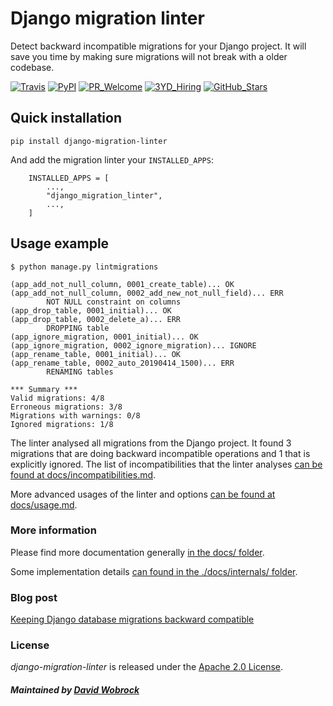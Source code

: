 # Django migration linter

Detect backward incompatible migrations for your Django project.
It will save you time by making sure migrations will not break with a older codebase.

[![Travis](https://travis-ci.org/3YOURMIND/django-migration-linter.svg?branch=master)](https://travis-ci.org/3YOURMIND/django-migration-linter)
[![PyPI](https://img.shields.io/pypi/v/django-migration-linter.svg)](https://pypi.python.org/pypi/django-migration-linter/)
[![PR_Welcome](https://img.shields.io/badge/PR-welcome-green.svg)](https://github.com/3YOURMIND/django-migration-linter/pulls)
[![3YD_Hiring](https://img.shields.io/badge/3YOURMIND-Hiring-brightgreen.svg)](https://www.3yourmind.com/career)
[![GitHub_Stars](https://img.shields.io/github/stars/3YOURMIND/django-migration-linter.svg?style=social&label=Stars)](https://github.com/3YOURMIND/django-migration-linter/stargazers)

## Quick installation

```
pip install django-migration-linter
```

And add the migration linter your ``INSTALLED_APPS``:
```
    INSTALLED_APPS = [
        ...,
        "django_migration_linter",
        ...,
    ]
```

## Usage example

```
$ python manage.py lintmigrations

(app_add_not_null_column, 0001_create_table)... OK
(app_add_not_null_column, 0002_add_new_not_null_field)... ERR
        NOT NULL constraint on columns
(app_drop_table, 0001_initial)... OK
(app_drop_table, 0002_delete_a)... ERR
        DROPPING table
(app_ignore_migration, 0001_initial)... OK
(app_ignore_migration, 0002_ignore_migration)... IGNORE
(app_rename_table, 0001_initial)... OK
(app_rename_table, 0002_auto_20190414_1500)... ERR
        RENAMING tables

*** Summary ***
Valid migrations: 4/8
Erroneous migrations: 3/8
Migrations with warnings: 0/8
Ignored migrations: 1/8
```

The linter analysed all migrations from the Django project.
It found 3 migrations that are doing backward incompatible operations and 1 that is explicitly ignored.
The list of incompatibilities that the linter analyses [can be found at docs/incompatibilities.md](./docs/incompatibilities.md).

More advanced usages of the linter and options [can be found at docs/usage.md](./docs/usage.md).

### More information

Please find more documentation generally [in the docs/ folder](./docs/).

Some implementation details [can found in the ./docs/internals/ folder](./docs/internals/).

### Blog post

[Keeping Django database migrations backward compatible](https://medium.com/3yourmind/keeping-django-database-migrations-backward-compatible-727820260dbb)

### License

*django-migration-linter* is released under the [Apache 2.0 License](./LICENSE).

##### Maintained by [David Wobrock](https://github.com/David-Wobrock)
